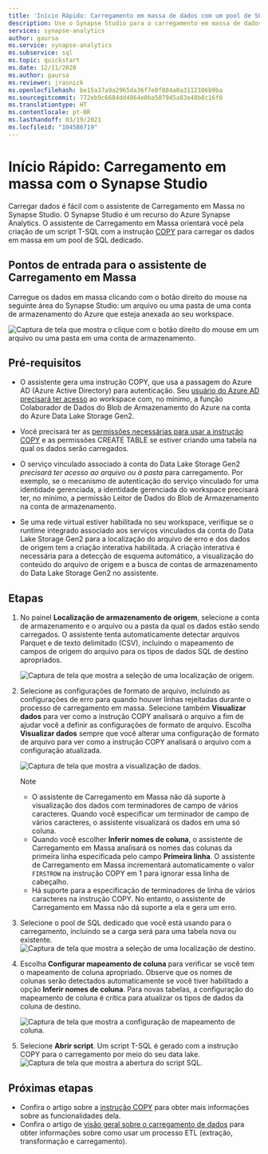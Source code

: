 ```yaml
---
title: 'Início Rápido: Carregamento em massa de dados com um pool de SQL dedicado'
description: Use o Synapse Studio para o carregamento em massa de dados em um pool de SQL dedicado no Azure Synapse Analytics.
services: synapse-analytics
author: gaursa
ms.service: synapse-analytics
ms.subservice: sql
ms.topic: quickstart
ms.date: 12/11/2020
ms.author: gaursa
ms.reviewer: jrasnick
ms.openlocfilehash: be15a37a9a2965da36f7e8f884a0a3112106b9ba
ms.sourcegitcommit: 772eb9c6684dd4864e0ba507945a83e48b8c16f0
ms.translationtype: HT
ms.contentlocale: pt-BR
ms.lasthandoff: 03/19/2021
ms.locfileid: "104586719"
---
```

# <a name="quickstart-bulk-loading-with-synapse-studio"></a>Início Rápido: Carregamento em massa com o Synapse Studio

Carregar dados é fácil com o assistente de Carregamento em Massa no Synapse Studio. O Synapse Studio é um recurso do Azure Synapse Analytics. O assistente de Carregamento em Massa orientará você pela criação de um script T-SQL com a instrução [COPY](/sql/t-sql/statements/copy-into-transact-sql?view=azure-sqldw-latest&preserve-view=true) para carregar os dados em massa em um pool de SQL dedicado. 

## <a name="entry-points-to-the-bulk-load-wizard"></a>Pontos de entrada para o assistente de Carregamento em Massa

Carregue os dados em massa clicando com o botão direito do mouse na seguinte área do Synapse Studio: um arquivo ou uma pasta de uma conta de armazenamento do Azure que esteja anexada ao seu workspace.

![Captura de tela que mostra o clique com o botão direito do mouse em um arquivo ou uma pasta em uma conta de armazenamento.](./sql/media/bulk-load/bulk-load-entry-point-0.png)

## <a name="prerequisites"></a>Pré-requisitos

- O assistente gera uma instrução COPY, que usa a passagem do Azure AD (Azure Active Directory) para autenticação. Seu [usuário do Azure AD precisará ter acesso](./sql-data-warehouse/quickstart-bulk-load-copy-tsql-examples.md#d-azure-active-directory-authentication) ao workspace com, no mínimo, a função Colaborador de Dados do Blob de Armazenamento do Azure na conta do Azure Data Lake Storage Gen2. 

- Você precisará ter as [permissões necessárias para usar a instrução COPY](/sql/t-sql/statements/copy-into-transact-sql?view=azure-sqldw-latest&preserve-view=true#permissions) e as permissões CREATE TABLE se estiver criando uma tabela na qual os dados serão carregados.

- O serviço vinculado associado à conta do Data Lake Storage Gen2 *precisará ter acesso ao arquivo ou à pasta* para carregamento. Por exemplo, se o mecanismo de autenticação do serviço vinculado for uma identidade gerenciada, a identidade gerenciada do workspace precisará ter, no mínimo, a permissão Leitor de Dados do Blob de Armazenamento na conta de armazenamento.

- Se uma rede virtual estiver habilitada no seu workspace, verifique se o runtime integrado associado aos serviços vinculados da conta do Data Lake Storage Gen2 para a localização do arquivo de erro e dos dados de origem tem a criação interativa habilitada. A criação interativa é necessária para a detecção de esquema automático, a visualização do conteúdo do arquivo de origem e a busca de contas de armazenamento do Data Lake Storage Gen2 no assistente.

## <a name="steps"></a>Etapas

1. No painel **Localização de armazenamento de origem**, selecione a conta de armazenamento e o arquivo ou a pasta da qual os dados estão sendo carregados. O assistente tenta automaticamente detectar arquivos Parquet e de texto delimitado (CSV), incluindo o mapeamento de campos de origem do arquivo para os tipos de dados SQL de destino apropriados. 

   ![Captura de tela que mostra a seleção de uma localização de origem.](./sql/media/bulk-load/bulk-load-source-location.png)

2. Selecione as configurações de formato de arquivo, incluindo as configurações de erro para quando houver linhas rejeitadas durante o processo de carregamento em massa. Selecione também **Visualizar dados** para ver como a instrução COPY analisará o arquivo a fim de ajudar você a definir as configurações de formato de arquivo. Escolha **Visualizar dados** sempre que você alterar uma configuração de formato de arquivo para ver como a instrução COPY analisará o arquivo com a configuração atualizada.

   ![Captura de tela que mostra a visualização de dados.](./sql/media/bulk-load/bulk-load-file-format-settings-preview-data.png) 

   > [!NOTE]  
   >
   > - O assistente de Carregamento em Massa não dá suporte à visualização dos dados com terminadores de campo de vários caracteres. Quando você especificar um terminador de campo de vários caracteres, o assistente visualizará os dados em uma só coluna. 
   > - Quando você escolher **Inferir nomes de coluna**, o assistente de Carregamento em Massa analisará os nomes das colunas da primeira linha especificada pelo campo **Primeira linha**. O assistente de Carregamento em Massa incrementará automaticamente o valor `FIRSTROW` na instrução COPY em 1 para ignorar essa linha de cabeçalho. 
   > - Há suporte para a especificação de terminadores de linha de vários caracteres na instrução COPY. No entanto, o assistente de Carregamento em Massa não dá suporte a ela e gera um erro.

3. Selecione o pool de SQL dedicado que você está usando para o carregamento, incluindo se a carga será para uma tabela nova ou existente.
   ![Captura de tela que mostra a seleção de uma localização de destino.](./sql/media/bulk-load/bulk-load-target-location.png)
4. Escolha **Configurar mapeamento de coluna** para verificar se você tem o mapeamento de coluna apropriado. Observe que os nomes de colunas serão detectados automaticamente se você tiver habilitado a opção **Inferir nomes de coluna**. Para novas tabelas, a configuração do mapeamento de coluna é crítica para atualizar os tipos de dados da coluna de destino.

   ![Captura de tela que mostra a configuração de mapeamento de coluna.](./sql/media/bulk-load/bulk-load-target-location-column-mapping.png)
5. Selecione **Abrir script**. Um script T-SQL é gerado com a instrução COPY para o carregamento por meio do seu data lake.
   ![Captura de tela que mostra a abertura do script SQL.](./sql/media/bulk-load/bulk-load-target-final-script.png)

## <a name="next-steps"></a>Próximas etapas

- Confira o artigo sobre a [instrução COPY](/sql/t-sql/statements/copy-into-transact-sql?view=azure-sqldw-latest&preserve-view=true#syntax) para obter mais informações sobre as funcionalidades dela.
- Confira o artigo de [visão geral sobre o carregamento de dados](./sql-data-warehouse/design-elt-data-loading.md#what-is-elt) para obter informações sobre como usar um processo ETL (extração, transformação e carregamento).
